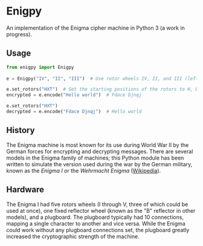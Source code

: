 # Enigpy
An implementation of the Enigma cipher machine in Python 3 (a work in progress).

## Usage

```python
from enigpy import Enigpy
    
e = Enigpy("IV", "II", "III")  # Use rotor wheels IV, II, and III (left to right), with no plugboard configuration

e.set_rotors("HXT")  # Set the starting positions of the rotors to H, D, and X
encrypted = e.encode("Hello world")  # Fdace Djnqj

e.set_rotors("HXT")
decrypted = e.encode("Fdace Djnqj")  # Hello world
```

## History

The Enigma machine is most known for its use during World War II by the German forces for encrypting and decrypting
messages. There are several models in the Enigma family of machines; this Python module has been written to simulate the
version used during the war by the German military, known as the *Enigma I* or the *Wehrmacht Enigma*
([Wikipedia](http://en.wikipedia.org/wiki/Enigma_machine#Military_Enigma)).

## Hardware

The Enigma I had five rotors wheels (I through V, three of which could be used at once), one fixed reflector wheel
(known as the "B" reflector in other models), and a plugboard. The plugboard typically had 10 connections, mapping
a single character to another and vice versa. While the Enigma could work without any plugboard connections set, the
plugboard greatly increased the cryptographic strength of the machine.